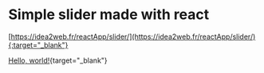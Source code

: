 # Simple slider made with react

[https://idea2web.fr/reactApp/slider/](https://idea2web.fr/reactApp/slider/){:target="_blank"}


[Hello, world!](http://example.com/){target="_blank"}
